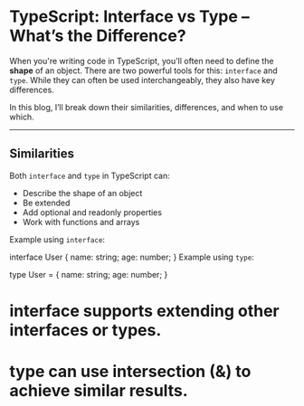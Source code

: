 # TypeScript: Interface vs Type – What’s the Difference?

When you're writing code in TypeScript, you'll often need to define the **shape** of an object. There are two powerful tools for this: `interface` and `type`. While they can often be used interchangeably, they also have key differences.

In this blog, I’ll break down their similarities, differences, and when to use which.

---

##  Similarities

Both `interface` and `type` in TypeScript can:

- Describe the shape of an object
- Be extended
- Add optional and readonly properties
- Work with functions and arrays

Example using `interface`:


interface User {
  name: string;
  age: number;
}
Example using `type`:


type User = {
  name: string;
  age: number;
}

# interface supports extending other interfaces or types.
# type can use intersection (&) to achieve similar results.